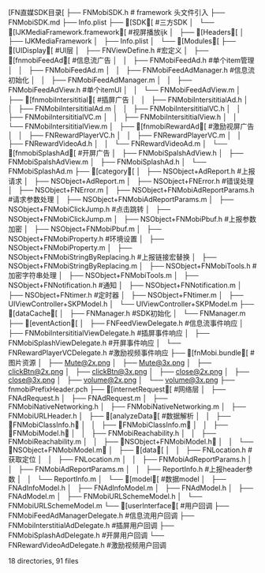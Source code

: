 
[FN直媒SDK目录[
├── FNMobiSDK.h  # framework 头文件引入
├── FNMobiSDK.md
├── Info.plist
├── [SDK[ #三方SDK
│   └── [IJKMediaFramework.framework[     #视屏播放ijk
│       ├── [Headers[
│       ├── IJKMediaFramework
│       ├── Info.plist
│       └── [Modules[
├── [UIDisplay[ #UI层
│   ├── FNViewDefine.h  #宏定义
│   ├── [fnmobiFeedAd[ #信息流广告
│   │   ├── FNMobiFeedAd.h  #单个item管理
│   │   ├── FNMobiFeedAd.m
│   │   ├── FNMobiFeedAdManager.h #信息流初始化
│   │   ├── FNMobiFeedAdManager.m
│   │   ├── FNMobiFeedAdView.h   #单个itemUI
│   │   └── FNMobiFeedAdView.m
│   ├── [fnmobiIntersititial[ #插屏广告
│   │   ├── FNMobiIntersititialAd.h
│   │   ├── FNMobiIntersititialAd.m
│   │   ├── FNMobiIntersititialVC.h
│   │   ├── FNMobiIntersititialVC.m
│   │   ├── FNMobiIntersititialView.h
│   │   └── FNMobiIntersititialView.m
│   ├── [fnmobiRewardAd[ #激励视屏广告
│   │   ├── FNRewardPlayerVC.h
│   │   ├── FNRewardPlayerVC.m
│   │   ├── FNRewardVideoAd.h
│   │   └── FNRewardVideoAd.m
│   └── [fnmobiSplashAd[ #开屏广告
│       ├── FNMobiSpalshAdView.h
│       ├── FNMobiSpalshAdView.m
│       ├── FNMobiSplashAd.h
│       └── FNMobiSplashAd.m
├── [category[
│   ├── NSObject+AdReport.h #上报请求
│   ├── NSObject+AdReport.m
│   ├── NSObject+FNError.h  #错误处理
│   ├── NSObject+FNError.m
│   ├── NSObject+FNMobiAdReportParams.h #请求参数处理
│   ├── NSObject+FNMobiAdReportParams.m
│   ├── NSObject+FNMobiClickJump.h  #点击跳转
│   ├── NSObject+FNMobiClickJump.m
│   ├── NSObject+FNMobiPbuf.h   #上报参数加密
│   ├── NSObject+FNMobiPbuf.m
│   ├── NSObject+FNMobiProperty.h  #环境设置
│   ├── NSObject+FNMobiProperty.m
│   ├── NSObject+FNMobiStringByReplacing.h  #上报链接宏替换
│   ├── NSObject+FNMobiStringByReplacing.m
│   ├── NSObject+FNMobiTools.h #加密字符串处理
│   ├── NSObject+FNMobiTools.m
│   ├── NSObject+FNNotification.h #通知
│   ├── NSObject+FNNotification.m
│   ├── NSObject+FNtimer.h   #定时器
│   ├── NSObject+FNtimer.m
│   ├── UIViewController+SKPModel.h 
│   └── UIViewController+SKPModel.m
├── [dataCache[
│   ├── FNManager.h  #SDK初始化
│   └── FNManager.m
├── [eventAction[
│   ├── FNFeedViewDelegate.h   #信息流事件响应
│   ├── FNMobiIntersititialViewDelegate.h #插屏事件响应
│   ├── FNMobiSplashViewDelegate.h #开屏事件响应
│   └── FNRewardPlayerVCDelegate.h #激励视频事件响应
├── [fnMobi.bundle[ #图片资源
│   ├── Mute@2x.png
│   ├── Mute@3x.png
│   ├── clickBtn@2x.png
│   ├── clickBtn@3x.png
│   ├── close@2x.png
│   ├── close@3x.png
│   ├── volume@2x.png
│   └── volume@3x.png
├── fnmobiPrefixHeader.pch
├── [internetRequest[ #网络层
│   ├── FNAdRequest.h
│   ├── FNAdRequest.m
│   ├── FNMobiNativeNetworking.h
│   ├── FNMobiNativeNetworking.m
│   ├── FNMobiURLHeader.h
│   ├── [analyzeData[ #数据解析
│   │   ├── FNMobiClassInfo.h
│   │   ├── FNMobiClassInfo.m
│   │   ├── FNMobiModel.h
│   │   ├── FNMobiReachability.h
│   │   ├── FNMobiReachability.m
│   │   ├── NSObject+FNMobiModel.h
│   │   └── NSObject+FNMobiModel.m
│   ├── [data[
│   │   ├── FNLocation.h #获取定位
│   │   ├── FNLocation.m
│   │   ├── FNMobiAdReportParams.h
│   │   ├── FNMobiAdReportParams.m
│   │   ├── ReportInfo.h  #上报header参数
│   │   └── ReportInfo.m
│   └── [model[ #数据model
│       ├── FNAdInfoModel.h
│       ├── FNAdInfoModel.m
│       ├── FNAdModel.h
│       ├── FNAdModel.m
│       ├── FNMobiURLSchemeModel.h
│       └── FNMobiURLSchemeModel.m
└── [userInterface[ #用户回调
    ├── FNMobiFeedAdManagerDelegate.h #信息流用户回调
    ├── FNMobiInterstitialAdDelegate.h #插屏用户回调
    ├── FNMobiSplashAdDelegate.h #开屏用户回调
    └── FNRewardVideoAdDelegate.h #激励视频用户回调
    
18 directories, 91 files
